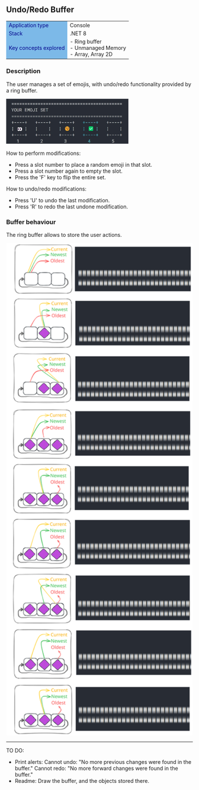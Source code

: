 ## Undo/Redo Buffer

<table>
<tr>
    <td style="background-color:#7CB9E8; color:#00008B">Application type</td>
    <td>Console</td>
</tr>
<tr>
    <td style="background-color:#7CB9E8; color:#00008B">Stack</td>
    <td>.NET 8</td>
</tr>
<tr>
    <td style="background-color:#7CB9E8; color:#00008B">Key concepts explored</td>
    <td>
        - Ring buffer<br>
        - Unmanaged Memory<br>
        - Array, Array 2D
    </td>
</tr>
</table>

### Description

The user manages a set of emojis, with undo/redo functionality provided by a ring buffer.

<img src="./Docs/console_app.jpg" width="330" alt="Console App">

How to perform modifications:

- Press a slot number to place a random emoji in that slot.
- Press a slot number again to empty the slot.
- Press the 'F' key to flip the entire set.

How to undo/redo modifications:

- Press 'U' to undo the last modification.
- Press 'R' to redo the last undone modification.


### Buffer behaviour

The ring buffer allows to store the user actions.

<img src="./Docs/buffer_example.svg" width="900" alt="buffer example">



---------------------------------------------------------------------

TO DO:
- Print alerts:
    Cannot undo: "No more previous changes were found in the buffer."
    Cannot redo: "No more forward changes were found in the buffer."
- Readme:
    Draw the buffer, and the objects stored there.